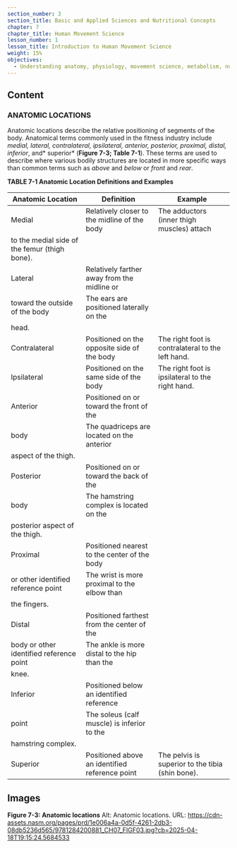 ```yaml
---
section_number: 3
section_title: Basic and Applied Sciences and Nutritional Concepts
chapter: 7
chapter_title: Human Movement Science
lesson_number: 1
lesson_title: Introduction to Human Movement Science
weight: 15%
objectives:
  - Understanding anatomy, physiology, movement science, metabolism, nutrition, and supplementation.
---
```


## Content
### ANATOMIC LOCATIONS

Anatomic locations describe the relative positioning of segments of the body. Anatomical terms commonly used in the fitness industry include *medial, lateral, contralateral, ipsilateral, anterior, posterior, proximal, distal, inferior*, and* superior* (**Figure 7-3; Table 7-1**). These terms are used to describe where various bodily structures are located in more specific ways than common terms such as *above* and *below* or *front* and *rear*.

**TABLE 7-1 Anatomic Location Definitions and Examples**

| Anatomic Location | Definition | Example |
|---|---|---|
| Medial | Relatively closer to the midline of the body | The adductors (inner thigh muscles) attach
to the medial side of the femur (thigh bone). |
| Lateral | Relatively farther away from the midline or
toward the outside of the body | The ears are positioned laterally on the
head. |
| Contralateral | Positioned on the opposite side of the body | The right foot is contralateral to the left hand. |
| Ipsilateral | Positioned on the same side of the body | The right foot is ipsilateral to the right hand. |
| Anterior | Positioned on or toward the front of the
body | The quadriceps are located on the anterior
aspect of the thigh. |
| Posterior | Positioned on or toward the back of the
body | The hamstring complex is located on the
posterior aspect of the thigh. |
| Proximal | Positioned nearest to the center of the body
or other identified reference point | The wrist is more proximal to the elbow than
the fingers. |
| Distal | Positioned farthest from the center of the
body or other identified reference point | The ankle is more distal to the hip than the
knee. |
| Inferior | Positioned below an identified reference
point | The soleus (calf muscle) is inferior to the
hamstring complex. |
| Superior | Positioned above an identified reference point | The pelvis is superior to the tibia (shin bone). |

## Images

**Figure 7-3: Anatomic locations**
Alt: Anatomic locations.
URL: https://cdn-assets.nasm.org/pages/prd/1e006a4a-0d5f-4261-2db3-08db5236d565/9781284200881_CH07_FIGF03.jpg?cb=2025-04-18T19:15:24.5684533